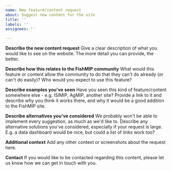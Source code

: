 ```yaml
---
name: New feature/content request
about: Suggest new content for the site
title: ''
labels: ''
assignees: ''

---
```


**Describe the new content request**
Give a clear description of what you would like to see on the website. The more detail you can provide, the better.

**Describe how this relates to the FishMIP community**
What would this feature or content allow the community to do that they can't do already (or can't do easily)? Who would you expect to use this feature?

**Describe examples you've seen**
Have you seen this kind of feature/content somewhere else - e.g. ISIMIP, AgMIP, another site? Provide a link to it and describe why you think it works there, and why it would be a good addition to the FishMIP site.

**Describe alternatives you've considered**
We probably won't be able to implement every suggestion, as much as we'd like to. Describe any alternative solutions you've considered, especially if your request is large. E.g. a data dashboard would be nice, but could a list of links work too?

**Additional context**
Add any other context or screenshots about the request here.

**Contact**
If you would like to be contacted regarding this content, please let us know how we can get in touch with you.
